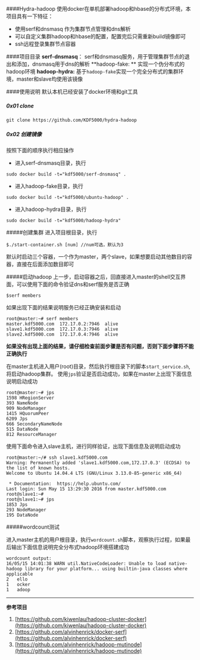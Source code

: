 ####Hydra-hadoop
使用docker在单机部署hadoop和hbase的分布式环境，本项目具有一下特征：
* 使用serf和dnsmasq 作为集群节点管理和dns解析
* 可以自定义集群hadoop和hbase的配置，配置完后只需重新build镜像即可
* ssh远程登录集群节点容器

####项目目录
**serf-dnsmasq**： serf和dnsmasq服务，用于管理集群节点的退出和添加，dnsmasq用于dns的解析
**hadoop-fake: ** 实现一个伪分布式的hadoop环境
**hadoop-hydra:** 基于`hadoop-fake`实现一个完全分布式的集群环境，master和slave均使用该镜像

####使用说明
默认本机已经安装了docker环境和git工具
##### 0x01 clone
```
git clone https://github.com/KDF5000/hydra-hadoop
```
##### 0x02 创建镜像
按照下面的顺序执行相应操作
* 进入serf-dnsmasq目录，执行
```
sudo docker build -t="kdf5000/serf-dnsmasq" .
```
* 进入hadoop-fake目录，执行
```
sudo docker build -t="kdf5000/ubuntu-hadoop" .
```
* 进入hadoop-hydra目录，执行
```
sudo docker build -t="kdf5000/hadoop-hydra"
```
#####创建集群
进入项目根目录，执行
```
$./start-container.sh [num] //num可选，默认为3
```
默认时启动三个容器，一个作为master，两个slave，如果想要启动其他数目的容器，直接在后面添加数目即可

#####启动hadoop
上一步，启动容器之后，回直接进入master的shell交互界面，可以使用下面的命令验证dns和serf服务是否正确
```
$serf members
```
如果出现下面的结果说明服务已经正确安装和启动
```
root@master:~# serf members
master.kdf5000.com  172.17.0.2:7946  alive  
slave1.kdf5000.com  172.17.0.3:7946  alive  
slave2.kdf5000.com  172.17.0.4:7946  alive
```
**如果没有出现上面的结果，请仔细检查前面步骤是否有问题，否则下面步骤将不能正确执行**

在master主机进入用户(root)目录，然后执行根目录下的脚本`start_service.sh`,将启动hadoop集群。
使用`jps`验证是否启动成功，如果在master上出现下面信息说明启动成功
```
root@master:~# jps
1598 HRegionServer
393 NameNode
909 NodeManager
1415 HQuorumPeer
6209 Jps
666 SecondaryNameNode
515 DataNode
812 ResourceManager
```
使用下面命令进入slave主机，进行同样验证，出现下面信息及说明启动成功
```
root@master:~/# ssh slave1.kdf5000.com
Warning: Permanently added 'slave1.kdf5000.com,172.17.0.3' (ECDSA) to the list of known hosts.
Welcome to Ubuntu 14.04.4 LTS (GNU/Linux 3.13.0-85-generic x86_64)

 * Documentation:  https://help.ubuntu.com/
Last login: Sun May 15 13:29:30 2016 from master.kdf5000.com
root@slave1:~# 
root@slave1:~# jps
1853 Jps
293 NodeManager
195 DataNode
```
#####wordcount测试

进入master主机的用户根目录，执行`wordcount.sh`脚本，观察执行过程，如果最后输出下面信息说明完全分布式hadoop环境搭建成功
```
wordcount output:
16/05/15 14:01:38 WARN util.NativeCodeLoader: Unable to load native-hadoop library for your platform... using builtin-java classes where applicable
2	ello
1	ocker
1	adoop
```


-------
**参考项目**
1. [https://github.com/kiwenlau/hadoop-cluster-docker](https://github.com/kiwenlau/hadoop-cluster-docker)
2. [https://github.com/alvinhenrick/docker-serf](https://github.com/alvinhenrick/docker-serf)
3. [https://github.com/alvinhenrick/hadoop-mutinode](https://github.com/alvinhenrick/hadoop-mutinode)

